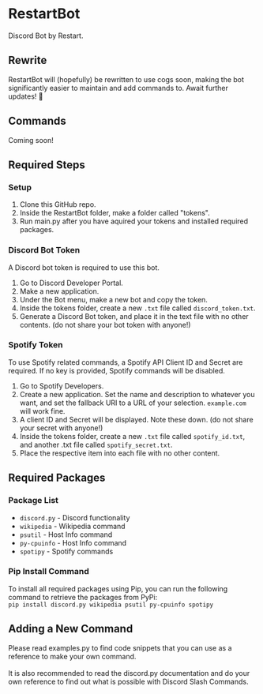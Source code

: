 # RestartBot
Discord Bot by Restart.

## Rewrite
RestartBot will (hopefully) be rewritten to use cogs soon, making the bot significantly easier to maintain and add commands to. Await further updates! 👀

## Commands
Coming soon!

## Required Steps

### Setup
1. Clone this GitHub repo.
2. Inside the RestartBot folder, make a folder called "tokens".
5. Run main.py after you have aquired your tokens and installed required packages.

### Discord Bot Token
A Discord bot token is required to use this bot.
1. Go to Discord Developer Portal.
2. Make a new application.
3. Under the Bot menu, make a new bot and copy the token.
4. Inside the tokens folder, create a new `.txt` file called `discord_token.txt`.
5. Generate a Discord Bot token, and place it in the text file with no other contents. (do not share your bot token with anyone!)

### Spotify Token
To use Spotify related commands, a Spotify API Client ID and Secret are required. If no key is provided, Spotify commands will be disabled.
1. Go to Spotify Developers.
2. Create a new application. Set the name and description to whatever you want, and set the fallback URI to a URL of your selection. `example.com` will work fine.
3. A client ID and Secret will be displayed. Note these down. (do not share your secret with anyone!)
4. Inside the tokens folder, create a new `.txt` file called `spotify_id.txt`, and another .txt file called `spotify_secret.txt`.
5. Place the respective item into each file with no other content.

## Required Packages

### Package List
- `discord.py` - Discord functionality
- `wikipedia` - Wikipedia command
- `psutil` - Host Info command
- `py-cpuinfo` - Host Info command
- `spotipy` - Spotify commands

### Pip Install Command
To install all required packages using Pip, you can run the following command to retrieve the packages from PyPi:\
`pip install discord.py wikipedia psutil py-cpuinfo spotipy`

## Adding a New Command
Please read examples.py to find code snippets that you can use as a reference to make your own command.\
\
It is also recommended to read the discord.py documentation and do your own reference to find out what is possible with Discord Slash Commands.

